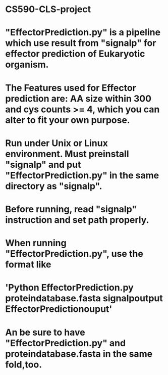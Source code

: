 # CS590-CLS-project
# "EffectorPrediction.py" is a pipeline which use result from "signalp" for effector prediction of Eukaryotic organism.

#  The Features used for Effector prediction are: AA size within 300 and cys counts >= 4, which you can alter to fit your own purpose.

# Run under Unix or Linux environment. Must preinstall "signalp" and put  "EffectorPrediction.py" in the same directory as "signalp".
# Before running, read "signalp" instruction and set path properly.
# When running "EffectorPrediction.py", use the format like 
#                               'Python EffectorPrediction.py proteindatabase.fasta signalpoutput EffectorPredictionouput' 
# An be sure to have "EffectorPrediction.py" and proteindatabase.fasta in the same fold,too.
